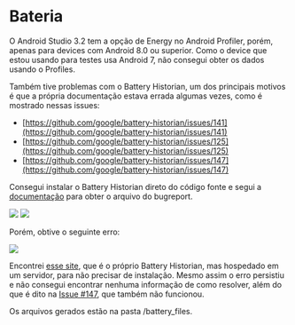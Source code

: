 # Bateria

O Android Studio 3.2 tem a opção de Energy no Android Profiler, porém, apenas para devices com Android 8.0 ou superior. Como o device que estou usando para testes usa Android 7, não consegui obter os dados usando o Profiles.

Também tive problemas com o Battery Historian, um dos principais motivos é que a própria documentação estava errada algumas vezes, como é mostrado nessas issues:

* [https://github.com/google/battery-historian/issues/141](https://github.com/google/battery-historian/issues/141)
* [https://github.com/google/battery-historian/issues/125](https://github.com/google/battery-historian/issues/125)
* [https://github.com/google/battery-historian/issues/147](https://github.com/google/battery-historian/issues/147)

Consegui instalar o Battery Historian direto do código fonte e segui a [documentação](https://developer.android.com/studio/profile/battery-historian) para obter o arquivo do bugreport.

![](https://lh6.googleusercontent.com/FF21j6jqkRNopurmX0due1TCl_oJUaM3Kpe97JgV_6d95EtCoaAbncgwtCayHdpdZttrga9gK5hG1tB5H4I8VSUOTsZDXF2MdZf_xDwjd5ASISdq152g-BBQb1BqiTQYPFzOcg1Z)
![](https://lh3.googleusercontent.com/LGFXIJcir-xyFzCEKz29R_UcrYQ3CpXDL97WTE-rdNtC6RhBiDef4qZwbcqrE8KhPsN1PRQLWLqRHpUpp0fRq6r7dMfHU_nTtwPYUL4SvoA2UWS_vk-pCQeY4Kd44blc8_8IuR2e)

Porém, obtive o seguinte erro:

![](https://lh6.googleusercontent.com/E3CJzQDD2ou5hHy1eFzIsoXr_MAiwfOvixFeGspTtgwRJ-f0ALCVeIzWJL33uNvZfkxRzo3wm0Hqf8HL_eJHAo3-bW4OOTyjnrQdWy3RHZNHBaAQfd5F6WQTroWsRmeoAI8VmbgR)

Encontrei [esse site](https://www.google.com/url?q=https://bathist.ef.lc/&sa=D&ust=1545048554603000), que é o próprio Battery Historian, mas hospedado em um servidor, para não precisar de instalação. Mesmo assim o erro persistiu e não consegui encontrar nenhuma informação de como resolver, além do que é dito na [Issue #147](https://github.com/google/battery-historian/issues/147), que também não funcionou.

Os arquivos gerados estão na pasta /battery_files.
